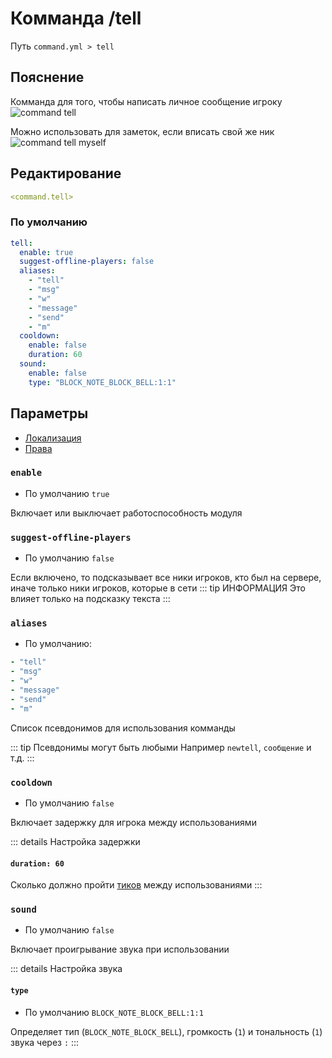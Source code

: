 # Комманда /tell
Путь `command.yml > tell`

## Пояснение
Комманда для того, чтобы написать личное сообщение игроку
![command tell](/commandtell.png)

Можно использовать для заметок, если вписать свой же ник
![command tell myself](/commandtellmyself.png)

## Редактирование
```yaml
<command.tell>
```

### По умолчанию
```yaml
tell:
  enable: true
  suggest-offline-players: false
  aliases:
    - "tell"
    - "msg"
    - "w"
    - "message"
    - "send"
    - "m"
  cooldown:
    enable: false
    duration: 60
  sound:
    enable: false
    type: "BLOCK_NOTE_BLOCK_BELL:1:1"
```

## Параметры

- [Локализация](/ru/localizations/ru_ru/command/tell/)
- [Права](/ru/permission/command/tell/)

### `enable`
- По умолчанию `true`

Включает или выключает работоспособность модуля

### `suggest-offline-players`
- По умолчанию `false`

Если включено, то подсказывает все ники игроков, кто был на сервере, иначе только ники игроков, которые в сети
::: tip ИНФОРМАЦИЯ
Это влияет только на подсказку текста
:::

### `aliases`
- По умолчанию:
```yaml
- "tell"
- "msg"
- "w"
- "message"
- "send"
- "m"
```

Список псевдонимов для использования комманды

::: tip Псевдонимы могут быть любыми
Например `newtell`, `сообщение` и т.д.
:::

### `cooldown`
- По умолчанию `false`

Включает задержку для игрока между использованиями

::: details Настройка задержки
#### `duration: 60`

Сколько должно пройти [тиков](https://ru.minecraft.wiki/w/%D0%A2%D0%B0%D0%BA%D1%82) между использованиями
:::

### `sound`
- По умолчанию `false`

Включает проигрывание звука при использовании

::: details Настройка звука
#### `type`
- По умолчанию `BLOCK_NOTE_BLOCK_BELL:1:1`

Определяет тип (`BLOCK_NOTE_BLOCK_BELL`), громкость (`1`) и тональность (`1`) звука через `:`
:::